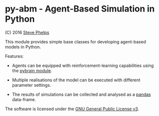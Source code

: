 # py-abm - Agent-Based Simulation in Python

(C) 2016 [Steve Phelps](http://sphelps.net)

This module provides simple base classes for developing agent-based models in Python.  

Features:

- Agents can be equipped with reinforcement-learning capabilities
using the [pybrain module](http://pybrain.org/).

- Multiple realisations of the model can be executed with different parameter settings.

- The results of simulations can be collected and analysed as a [pandas](http://pandas.pydata.org/) data-frame.


The software is licensed under the [GNU General Public License v3](https://www.gnu.org/licenses/gpl-3.0.html).

